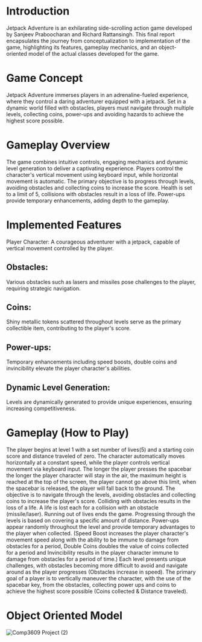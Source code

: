 <h1>Introduction</h1>
Jetpack Adventure is an exhilarating side-scrolling action game developed by Sanjeev Praboocharan and Richard Rattansingh. This final report encapsulates the journey from conceptualization to implementation of the game, highlighting its features, gameplay mechanics, and an object-oriented model of the actual classes developed for the game.

<h1>Game Concept</h1>
Jetpack Adventure immerses players in an adrenaline-fueled experience, where they control a daring adventurer equipped with a jetpack. Set in a dynamic world filled with obstacles, players must navigate through multiple levels, collecting coins, power-ups and avoiding hazards to achieve the highest score possible.

<h1>Gameplay Overview</h1>
The game combines intuitive controls, engaging mechanics and dynamic level generation to deliver a captivating experience. Players control the character's vertical movement using keyboard input, while horizontal movement is automatic. The primary objective is to progress through levels, avoiding obstacles and collecting coins to increase the score. Health is set to a limit of 5, collisions with obstacles result in a loss of life. Power-ups provide temporary enhancements, adding depth to the gameplay.

<h1>Implemented Features</h1
Key features include:

<h2>Player Character:</h2> A courageous adventurer with a jetpack, capable of vertical movement controlled by the player.
<h2>Obstacles:</h2> Various obstacles such as lasers and missiles pose challenges to the player, requiring strategic navigation.
<h2>Coins:</h2> Shiny metallic tokens scattered throughout levels serve as the primary collectible item, contributing to the player's score.
<h2>Power-ups:</h2> Temporary enhancements including speed boosts, double coins and invincibility elevate the player character's abilities.
<h2>Dynamic Level Generation:</h2> Levels are dynamically generated to provide unique experiences, ensuring increasing competitiveness.

<h1>Gameplay (How to Play)</h1>

The player begins at level 1 with a set number of lives(5) and a starting coin score and distance traveled of zero.
The character automatically moves horizontally at a constant speed, while the player controls vertical movement via keyboard input. The longer the player presses the spacebar the longer the player character will stay in the air, the maximum height is reached at the top of the screen, the player cannot go above this limit, when the spacebar is released, the player will fall back to the ground.
The objective is to navigate through the levels, avoiding obstacles and collecting coins to increase the player's score.
Colliding with obstacles results in the loss of a life. A life is lost each for a collision with an obstacle (missile/laser). Running out of lives ends the game.
Progressing through the levels is based on covering a specific amount of distance.
Power-ups appear randomly throughout the level and provide temporary advantages to the player when collected. (Speed Boost increases the player character's movement speed along with the ability to be immune to damage from obstacles for a period, Double Coins doubles the value of coins collected for a period and Invincibility results in the player character immune to damage from obstacles for a period of time.)
Each level presents unique challenges, with obstacles becoming more difficult to avoid and navigate around as the player progresses (Obstacles increase in speed).
The primary goal of a player is to vertically maneuver the character, with the use of the spacebar key, from the obstacles, collecting power ups and coins to achieve the highest score possible (Coins collected & Distance traveled).

<h1>Object Oriented Model</h1

![Comp3609 Project (2)](https://github.com/parzival123go/Jetpack-Adventure/assets/121559078/44ee8905-9b87-4b30-a935-f3cd5152804a)
